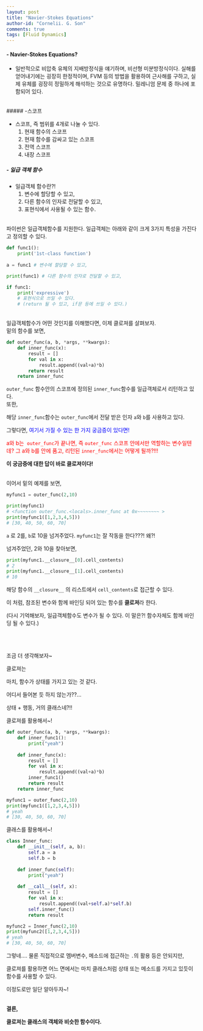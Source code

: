 ```yaml
---
layout: post
title: "Navier-Stokes Equations"
author-id: "Cornelii. G. Son"
comments: true
tags: [Fluid Dynamics]
---
```


#### - Navier-Stokes Equations?

- 일반적으로 비압축 유체의 지배방정식을 얘기하며, 비선형 미분방정식이다. 실해를 얻어내기에는 굉장히 한정적이며, FVM 등의 방법을 활용하여 근사해를 구하고, 실제 유체를 굉장히 정밀하게 해석하는 것으로 유명하다. 밀레니엄 문제 중 하나에 포함되어 있다.

<br>
##### -스코프

- 스코프, 즉 범위를 4개로 나눌 수 있다.
  1. 현재 함수의 스코프
  2. 현재 함수를 감싸고 있는 스코프
  3. 전역 스코프
  4. 내장 스코프

##### - 일급 객체 함수
- 일급객체 함수란?!
  1.  변수에 할당할 수 있고,
  2. 다른 함수의 인자로 전달할 수 있고,
  3. 표현식에서 사용될 수 있는 함수.

<br>
파이썬은 일급객체함수를 지원한다. 일급객체는 아래와 같이 크게 3가지 특성을 가진다고 정의할 수 있다. 


```python
def func1():
    print('1st-class function')
    
a = func1 # 변수에 할당할 수 있고,

print(func1) # 다른 함수의 인자로 전달할 수 있고,

if func1:
    print('expressive') 
    # 표현식으로 쓰일 수 있다. 
    # (return 될 수 있고, if문 등에 쓰일 수 있다.)
```

<br>
일급객체함수가 어떤 것인지를 이해했다면, 이제 클로져를 살펴보자.<br>
밑의 함수를 보면,

```python
def outer_func(a, b, *args, **kwargs):
    def inner_func(x):
        result = []
        for val in x:
            result.append((val+a)*b)
        return result
    return inner_func
```

`outer_func` 함수안의 스코프에 정의된 `inner_func`함수를 일급객체로서 리턴하고 있다. 
<br>또한,



해당 `inner_func`함수는 `outer_func`에서 전달 받은 인자 `a`와 `b`를 사용하고 있다.

그렇다면, <span style="color:blue;">여기서 가질 수 있는 한 가지 궁금증이 있다면!</span>

<span style="color:red;">a와 b는  `outer_func`가 끝나면, 즉 `outer_func` 스코프 안에서만 역할하는 변수일텐데? 그 a와 b를 안에 품고, 리턴된 `inner_func`에서는 어떻게 될까?!!!</span>

**이 궁금증에 대한 답이 바로 클로져이다!**


<br>
이어서 밑의 예제를 보면,

```python
myfunc1 = outer_func(2,10)

print(myfunc1)
# <function outer_func.<locals>.inner_func at 0x~~~~~~~~ >
print(myfunc1([1,2,3,4,5]))
# [30, 40, 50, 60, 70]
```

`a` 로 2를, `b`로 10을 넘겨주었다.  `myfunc1`는 잘 작동을 한다???! 왜?!

넘겨주었던, 2와 10을 찾아보면,

```python
print(myfunc1.__closure__[0].cell_contents)
# 2
print(myfunc1.__closure__[1].cell_contents)
# 10
```

해당 함수의 `__closure__` 의 리스트에서 `cell_contents`로 접근할 수 있다.



이 처럼, 참조된 변수와 함께 바인딩 되어 있는 함수를 **클로져**라 한다.

(다시 기억해보자, 일급객체함수도 변수가 될 수 있다. 이 말은?! 함수자체도 함께 바인딩 될 수 있다.)
<br><br><br><br>




조금 더 생각해보자~

클로져는

마치, 함수가 상태를 가지고 있는 것 같다.



어디서 들어본 듯 하지 않는가??...

상태 + 행동, 거의 클래스네?!!



클로져를 활용해서~!

```python
def outer_func(a, b, *args, **kwargs):
    def inner_func1():
        print("yeah")
    
    def inner_func(x):
        result = []
        for val in x:
            result.append((val+a)*b)
        inner_func1()
        return result
    return inner_func

myfunc1 = outer_func(2,10)
print(myfunc1([1,2,3,4,5]))
# yeah
# [30, 40, 50, 60, 70]
```



클래스를 활용해서~!

```python
class Inner_func:
    def __init__(self, a, b):
        self.a = a
        self.b = b
        
    def inner_func(self):
        print("yeah")
    
    def __call__(self, x):
        result = []
        for val in x:
            result.append((val+self.a)*self.b)
        self.inner_func()
        return result

myfunc2 = Inner_func(2,10)
print(myfunc2([1,2,3,4,5]))
# yeah
# [30, 40, 50, 60, 70]
```



그렇네.... 물론 직접적으로 멤버변수, 메소드에 접근하는 `.`의 활용 등은 안되지만,



클로져를 활용하면 어느 면에서는 마치 클래스처럼 상태 또는 메소드를 가지고 있듯이 함수를 사용할 수 있다.

이정도로만 일단 알아두자~!
<br>
<br>


**결론,**

**클로져는 클래스의 객체와 비슷한 함수이다.**
